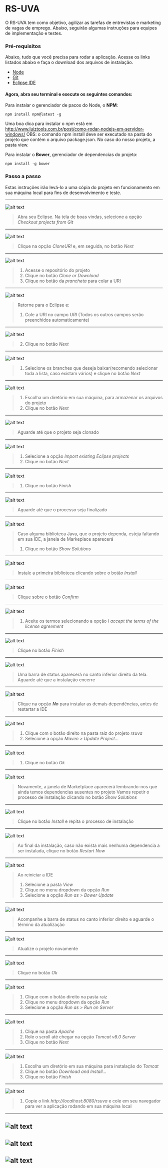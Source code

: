 # RS-UVA

O RS-UVA tem como objetivo, agilizar as tarefas de entrevistas e marketing de vagas de emprego. Abaixo, seguirão algumas instruções para equipes de implementação e testes.

### Pré-requisitos

Abaixo, tudo que você precisa para rodar a aplicação.
Acesse os links listados abaixo e faça o download dos arquivos de instalação.

+ [Node](https://nodejs.org/)
+ [Git](https://git-scm.com/downloads)
+ [Eclipse IDE](https://www.eclipse.org/downloads/)

#### Agora, abra seu terminal e execute os seguintes comandos:

Para instalar o gerenciador de pacos do Node, o **NPM**:
```
npm install npm@latest -g
```
Uma boa dica para instalar o npm está em http://www.luiztools.com.br/post/como-rodar-nodejs-em-servidor-windows/
OBS: o comando npm install deve ser executado na pasta do projeto que contém o arquivo package.json. No caso do nosso projeto, a pasta view.

Para instalar o **Bower**, gerenciador de dependencias do projeto:
```
npm install -g bower
```

### Passo a passo

Estas instruções irão levá-lo a uma cópia do projeto em funcionamento em sua máquina local para fins de desenvolvimento e teste.

---
![alt text](https://github.com/labsoftwareuva/rs-uva/raw/master/view/img/docs/print-01.jpg)
> Abra seu Eclipse. Na tela de boas vindas, selecione a opção _Checkout projects from Git_
---
![alt text](https://github.com/labsoftwareuva/rs-uva/raw/master/view/img/docs/print-02.jpg)
> Clique na opção _CloneURI_ e, em seguida, no botão _Next_
---
![alt text](https://github.com/labsoftwareuva/rs-uva/raw/master/view/img/docs/print-03.jpg)
> 1. Acesse o repositório do projeto
> 2. Clique no botão _Clone or Download_
> 3. Clique no botão da _prancheta_ para colar a URI
---
![alt text](https://github.com/labsoftwareuva/rs-uva/raw/master/view/img/docs/print-04.jpg)
> Retorne para o Eclipse e:
> 1. Cole a URI no campo _URI_ (Todos os outros campos serão preenchidos automaticamente)
---
![alt text](https://github.com/labsoftwareuva/rs-uva/raw/master/view/img/docs/print-05.jpg)
> 2. Clique no botão _Next_
---
![alt text](https://github.com/labsoftwareuva/rs-uva/raw/master/view/img/docs/print-06.jpg)
> 1. Selecione os branches que deseja baixar(recomendo selecionar toda a lista, caso existam vários) e clique no botão _Next_
---
![alt text](https://github.com/labsoftwareuva/rs-uva/raw/master/view/img/docs/print-07.jpg)
> 1. Escolha um diretório em sua máquina, para armazenar os arquivos do projeto
> 2. Clique no botão _Next_
---
![alt text](https://github.com/labsoftwareuva/rs-uva/raw/master/view/img/docs/print-08.jpg)
> Aguarde até que o projeto seja clonado
---
![alt text](https://github.com/labsoftwareuva/rs-uva/raw/master/view/img/docs/print-09.jpg)
> 1. Selecione a opção _Import existing Eclipse projects_
> 2. Clique no botão _Next_
---
![alt text](https://github.com/labsoftwareuva/rs-uva/raw/master/view/img/docs/print-10.jpg)
> 1. Clique no botão _Finish_
---
![alt text](https://github.com/labsoftwareuva/rs-uva/raw/master/view/img/docs/print-11.jpg)
> Aguarde até que o processo seja finalizado
---
![alt text](https://github.com/labsoftwareuva/rs-uva/raw/master/view/img/docs/print-12.jpg)
> Caso alguma biblioteca Java, que o projeto dependa, esteja faltando em sua IDE, a janela de Markeplace aparecerá
> 1. Clique no botão _Show Solutions_
---
![alt text](https://github.com/labsoftwareuva/rs-uva/raw/master/view/img/docs/print-13.jpg)
> Instale a primeira biblioteca clicando sobre o botão _Install_
---
![alt text](https://github.com/labsoftwareuva/rs-uva/raw/master/view/img/docs/print-14.jpg)
> Clique sobre o botão _Confirm_
---
![alt text](https://github.com/labsoftwareuva/rs-uva/raw/master/view/img/docs/print-15.jpg)
> 1. Aceite os termos selecionando a opção _I accept the terms of the license agreement_
---
![alt text](https://github.com/labsoftwareuva/rs-uva/raw/master/view/img/docs/print-16.jpg)
> Clique no botão _Finish_
---
![alt text](https://github.com/labsoftwareuva/rs-uva/raw/master/view/img/docs/print-17.jpg)
> Uma barra de status aparecerá no canto inferior direito da tela. Aguarde até que a instalação encerre
---
![alt text](https://github.com/labsoftwareuva/rs-uva/raw/master/view/img/docs/print-18.jpg)
> Clique na opção **_No_** para instalar as demais dependências, antes de restartar a IDE
---
![alt text](https://github.com/labsoftwareuva/rs-uva/raw/master/view/img/docs/print-19.jpg)
> 1. Clique com o botão direito na pasta raiz do projeto _rsuva_
> 2. Selecione a opção _Maven > Update Project..._
---
![alt text](https://github.com/labsoftwareuva/rs-uva/raw/master/view/img/docs/print-20.jpg)
> 1. Clique no botão _Ok_
---
![alt text](https://github.com/labsoftwareuva/rs-uva/raw/master/view/img/docs/print-21.jpg)
> Novamente, a janela de Marketplace aparecerá lembrando-nos que ainda temos dependencias ausentes no projeto
> Vamos repetir o processo de instalação clicando no botão _Show Solutions_
---
![alt text](https://github.com/labsoftwareuva/rs-uva/raw/master/view/img/docs/print-22.jpg)
> Clique no botão _Install_ e repita o processo de instalação
---
![alt text](https://github.com/labsoftwareuva/rs-uva/raw/master/view/img/docs/print-23.jpg)
> Ao final da instalação, caso não exista mais nenhuma dependencia a ser instalada, clique no botão _Restart Now_
---
![alt text](https://github.com/labsoftwareuva/rs-uva/raw/master/view/img/docs/print-24.jpg)
> Ao reiniciar a IDE
> 1. Selecione a pasta _View_
> 2. Clique no menu dropdown da opção _Run_
> 3. Selecione a opção _Run as > Bower Update_
---
![alt text](https://github.com/labsoftwareuva/rs-uva/raw/master/view/img/docs/print-25.jpg)
> Acompanhe a barra de status no canto inferior direito e aguarde o término da atualização
---
![alt text](https://github.com/labsoftwareuva/rs-uva/raw/master/view/img/docs/print-26.jpg)
> Atualize o projeto novamente
---
![alt text](https://github.com/labsoftwareuva/rs-uva/raw/master/view/img/docs/print-27.jpg)
> Clique no botão _Ok_
---
![alt text](https://github.com/labsoftwareuva/rs-uva/raw/master/view/img/docs/print-28.jpg)
> 1. Clique com o botão direito na pasta raiz
> 2. Clique no menu dropdown da opção _Run_
> 3. Selecione a opção _Run as > Run on Server_
---
![alt text](https://github.com/labsoftwareuva/rs-uva/raw/master/view/img/docs/print-31.jpg)
> 1. Clique na pasta _Apache_
> 2. Role o scroll até chegar na opção _Tomcat v8.0 Server_
> 3. Clique no botão _Next_
---
![alt text](https://github.com/labsoftwareuva/rs-uva/raw/master/view/img/docs/print-33.jpg)
> 1. Escolha um diretório em sua máquina para instalação do _Tomcat_
> 2. Clique no botão _Download and Install..._
> 3. Clique no botão _Finish_
---
![alt text](https://github.com/labsoftwareuva/rs-uva/raw/master/view/img/docs/print-34.jpg)
> 1. Copie o link _http://localhost:8080/rsuva_ e cole em seu navegador para ver a aplicação rodando em sua máquina local
---
![alt text](https://github.com/labsoftwareuva/rs-uva/raw/master/view/img/docs/print-35.jpg)
---
![alt text](https://github.com/labsoftwareuva/rs-uva/raw/master/view/img/docs/print-36.jpg)
---
![alt text](https://github.com/labsoftwareuva/rs-uva/raw/master/view/img/docs/print-37.jpg)
---
